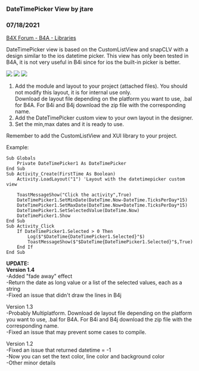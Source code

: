 ### DateTimePicker View by jtare
### 07/18/2021
[B4X Forum - B4A - Libraries](https://www.b4x.com/android/forum/threads/118156/)

DateTimePicker view is based on the CustomListView and snapCLV with a design similar to the ios datetime picker. This view has only been tested in B4A, it is not very useful in B4i since for ios the built-in picker is better.  
  
  
![](https://www.b4x.com/android/forum/attachments/94622) ![](https://www.b4x.com/android/forum/attachments/116584) ![](https://www.b4x.com/android/forum/attachments/116590)  
  
1. Add the module and layout to your project (attached files). You should not modify this layout, it is for internal use only.  
Download de layout file depending on the platform you want to use, .bal for B4A. For B4i and B4j download the zip file with the corresponding name.  
2. Add the DateTimePicker custom view to your own layout in the designer.  
3. Set the min,max dates and it is ready to use.  
  
Remember to add the CustomListView and XUI library to your project.  
  
Example:  

```B4X
Sub Globals  
    Private DateTimePicker1 As DateTimePicker  
End Sub  
Sub Activity_Create(FirstTime As Boolean)  
    Activity.LoadLayout("1") 'Layout with the datetimepicker custom view  
  
    ToastMessageShow("Click the activity",True)  
    DateTimePicker1.SetMinDate(DateTime.Now-DateTime.TicksPerDay*15)  
    DateTimePicker1.SetMaxDate(DateTime.Now+DateTime.TicksPerDay*15)  
    DateTimePicker1.SetSelectedValue(DateTime.Now)  
    DateTimePicker1.Show  
End Sub  
Sub Activity_Click  
    If DateTimePicker1.Selected > 0 Then  
        Log($"$DateTime{DateTimePicker1.Selected}"$)  
        ToastMessageShow($"$DateTime{DateTimePicker1.Selected}"$,True)  
    End If  
End Sub
```

  
  
**UPDATE:   
Version 1.4**  
-Added "fade away" effect  
-Return the date as long value or a list of the selected values, each as a string  
-Fixed an issue that didn't draw the lines in B4j  
  
Version 1.3  
-Probably Multiplatform. Download de layout file depending on the platform you want to use, .bal for B4A. For B4i and B4j download the zip file with the corresponding name.  
-Fixed an issue that may prevent some cases to compile.  
  
Version 1.2  
-Fixed an issue that returned datetime = -1  
-Now you can set the text color, line color and background color  
-Other minor details